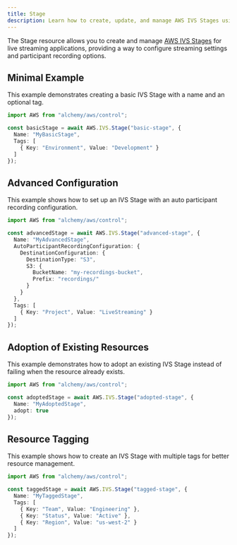 ```yaml
---
title: Stage
description: Learn how to create, update, and manage AWS IVS Stages using Alchemy Cloud Control.
---
```



The Stage resource allows you to create and manage [AWS IVS Stages](https://docs.aws.amazon.com/ivs/latest/userguide/) for live streaming applications, providing a way to configure streaming settings and participant recording options.

## Minimal Example

This example demonstrates creating a basic IVS Stage with a name and an optional tag.

```ts
import AWS from "alchemy/aws/control";

const basicStage = await AWS.IVS.Stage("basic-stage", {
  Name: "MyBasicStage",
  Tags: [
    { Key: "Environment", Value: "Development" }
  ]
});
```

## Advanced Configuration

This example shows how to set up an IVS Stage with an auto participant recording configuration.

```ts
import AWS from "alchemy/aws/control";

const advancedStage = await AWS.IVS.Stage("advanced-stage", {
  Name: "MyAdvancedStage",
  AutoParticipantRecordingConfiguration: {
    DestinationConfiguration: {
      DestinationType: "S3",
      S3: {
        BucketName: "my-recordings-bucket",
        Prefix: "recordings/"
      }
    }
  },
  Tags: [
    { Key: "Project", Value: "LiveStreaming" }
  ]
});
```

## Adoption of Existing Resources

This example demonstrates how to adopt an existing IVS Stage instead of failing when the resource already exists.

```ts
import AWS from "alchemy/aws/control";

const adoptedStage = await AWS.IVS.Stage("adopted-stage", {
  Name: "MyAdoptedStage",
  adopt: true
});
```

## Resource Tagging

This example shows how to create an IVS Stage with multiple tags for better resource management.

```ts
import AWS from "alchemy/aws/control";

const taggedStage = await AWS.IVS.Stage("tagged-stage", {
  Name: "MyTaggedStage",
  Tags: [
    { Key: "Team", Value: "Engineering" },
    { Key: "Status", Value: "Active" },
    { Key: "Region", Value: "us-west-2" }
  ]
});
```
